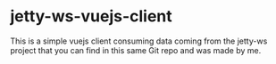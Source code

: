 # jetty-ws-vuejs-client
This is a simple vuejs client consuming data coming from the jetty-ws project that you can find in this same Git repo and was made by me.
